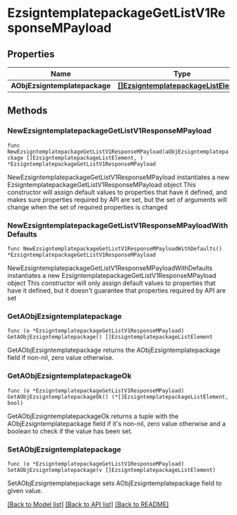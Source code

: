 # EzsigntemplatepackageGetListV1ResponseMPayload

## Properties

Name | Type | Description | Notes
------------ | ------------- | ------------- | -------------
**AObjEzsigntemplatepackage** | [**[]EzsigntemplatepackageListElement**](EzsigntemplatepackageListElement.md) |  | 

## Methods

### NewEzsigntemplatepackageGetListV1ResponseMPayload

`func NewEzsigntemplatepackageGetListV1ResponseMPayload(aObjEzsigntemplatepackage []EzsigntemplatepackageListElement, ) *EzsigntemplatepackageGetListV1ResponseMPayload`

NewEzsigntemplatepackageGetListV1ResponseMPayload instantiates a new EzsigntemplatepackageGetListV1ResponseMPayload object
This constructor will assign default values to properties that have it defined,
and makes sure properties required by API are set, but the set of arguments
will change when the set of required properties is changed

### NewEzsigntemplatepackageGetListV1ResponseMPayloadWithDefaults

`func NewEzsigntemplatepackageGetListV1ResponseMPayloadWithDefaults() *EzsigntemplatepackageGetListV1ResponseMPayload`

NewEzsigntemplatepackageGetListV1ResponseMPayloadWithDefaults instantiates a new EzsigntemplatepackageGetListV1ResponseMPayload object
This constructor will only assign default values to properties that have it defined,
but it doesn't guarantee that properties required by API are set

### GetAObjEzsigntemplatepackage

`func (o *EzsigntemplatepackageGetListV1ResponseMPayload) GetAObjEzsigntemplatepackage() []EzsigntemplatepackageListElement`

GetAObjEzsigntemplatepackage returns the AObjEzsigntemplatepackage field if non-nil, zero value otherwise.

### GetAObjEzsigntemplatepackageOk

`func (o *EzsigntemplatepackageGetListV1ResponseMPayload) GetAObjEzsigntemplatepackageOk() (*[]EzsigntemplatepackageListElement, bool)`

GetAObjEzsigntemplatepackageOk returns a tuple with the AObjEzsigntemplatepackage field if it's non-nil, zero value otherwise
and a boolean to check if the value has been set.

### SetAObjEzsigntemplatepackage

`func (o *EzsigntemplatepackageGetListV1ResponseMPayload) SetAObjEzsigntemplatepackage(v []EzsigntemplatepackageListElement)`

SetAObjEzsigntemplatepackage sets AObjEzsigntemplatepackage field to given value.



[[Back to Model list]](../README.md#documentation-for-models) [[Back to API list]](../README.md#documentation-for-api-endpoints) [[Back to README]](../README.md)


